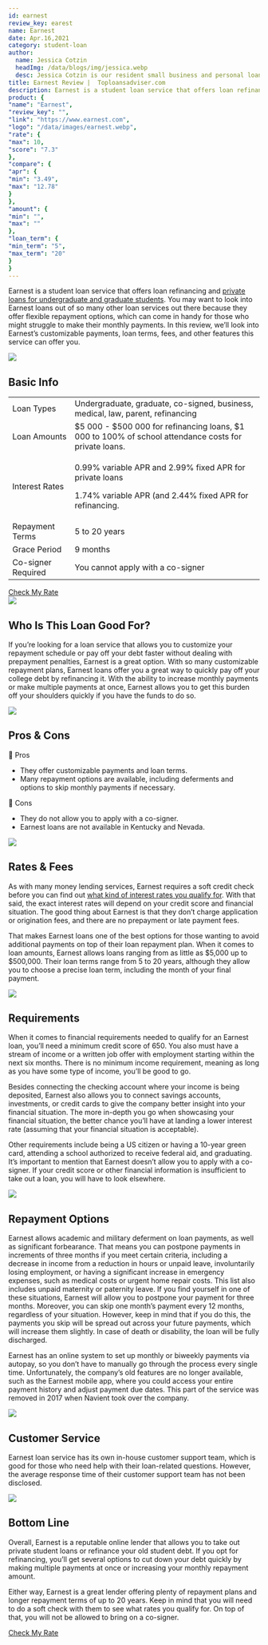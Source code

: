 ```yaml
---
id: earnest
review_key: earest
name: Earnest
date: Apr.16,2021
category: student-loan
author:
  name: Jessica Cotzin
  headImg: /data/blogs/img/jessica.webp
  desc: Jessica Cotzin is our resident small business and personal loans whiz. She is a skilled writer with a bachelor’s in journalism from Florida Atlantic University, providing information to her readers on the loans industry and personal finance.
title: Earnest Review |  Toploansadviser.com
description: Earnest is a student loan service that offers loan refinancing and private loans for both graduate and undergraduate students. They offer very flexible repayment options.
product: {
"name": "Earnest",
"review_key": "",
"link": "https://www.earnest.com",
"logo": "/data/images/earnest.webp",
"rate": {
"max": 10,
"score": "7.3"
},
"compare": {
"apr": {
"min": "3.49",
"max": "12.78"
}
},
"amount": {
"min": "",
"max": ""
},
"loan_term": {
"min_term": "5",
"max_term": "20"
}
}
---
```


Earnest is a student loan service that offers loan refinancing and <a href="/student-loan" target="_blank" rel="noopener noreferrer">private loans for undergraduate and graduate students</a>. You may want to look into Earnest loans out of so many other loan services out there because they offer flexible repayment options, which can come in handy for those who might struggle to make their monthly payments. In this review, we’ll look into Earnest’s customizable payments, loan terms, fees, and other features this service can offer you.

<div class="title-box"><img src="/data/images/r-1.webp"/><h2 class="title">Basic Info</h2></div>

<table>
  <tr>
    <td>Loan Types</td>
    <td>Undergraduate, graduate, co-signed, business, medical, law, parent, refinancing</td>
  </tr>
<tr>
    <td>Loan Amounts</td>
    <td>$5 000 - $500 000 for refinancing loans, $1 000 to 100% of school attendance costs for private loans. </td>
  </tr>
<tr>
    <td>Interest Rates</td>
    <td><p>0.99% variable APR and 2.99% fixed APR for private loans</p><p>1.74% variable APR (and 2.44% fixed APR for refinancing.</p></td>
  </tr>
<tr>
    <td>Repayment Terms</td>
    <td>5 to 20 years</td>
  </tr>
<tr>
    <td>Grace Period</td>
    <td>9 months</td>
  </tr>
<tr>
    <td>Co-signer Required</td>
    <td>You cannot apply with a co-signer</td>
  </tr>
</table>

<div class="btn-box"><a href="/student-loan" rel="noopener noreferrer" target="_blank" class="btn">Check My Rate</a></div>




<div class="title-box"><img src="/data/images/r-9.webp"/><h2 class="title">Who Is This Loan Good For?</h2></div>

If you’re looking for a loan service that allows you to customize your repayment schedule or pay off your debt faster without dealing with prepayment penalties, Earnest is a great option. With so many customizable repayment plans, Earnest loans offer you a great way to quickly pay off your college debt by refinancing it. With the ability to increase monthly payments or make multiple payments at once, Earnest allows you to get this burden off your shoulders quickly if you have the funds to do so.


<div class="title-box"><img src="/data/images/r-7.webp" /><h2 class="title">Pros & Cons</h2></div>


<div class="pros-cons-box">
            <div class="pros">
              <div class="title-box">
                <span class="iconfont">&#xe644;</span>
                <span class="text">Pros</span>
              </div>
              <ul class="list">
<li>They offer customizable payments and loan terms.</li>
<li>Many repayment options are available, including deferments and options to skip monthly payments if necessary.</li>
              </ul>
            </div>
            <div class="cons">
              <div class="title-box">
                <span class="iconfont">&#xe60c;</span>
                <span class="text">Cons</span>
              </div>
              <ul class="list">
<li>They do not allow you to apply with a co-signer.</li>
<li>Earnest loans are not available in Kentucky and Nevada.</li>
              </ul>
            </div>
          </div>


<div class="title-box"><img src="/data/images/r-11.webp"/><h2 class="title">Rates & Fees</h2></div>

As with many money lending services, Earnest requires a soft credit check before you can find out <a href="/student-loan" target="_blank" rel="noopener noreferrer">what kind of interest rates you qualify for</a>. With that said, the exact interest rates will depend on your credit score and financial situation. The good thing about Earnest is that they don’t charge application or origination fees, and there are no prepayment or late payment fees.

That makes Earnest loans one of the best options for those wanting to avoid additional payments on top of their loan repayment plan. When it comes to loan amounts, Earnest allows loans ranging from as little as $5,000 up to $500,000. Their loan terms range from 5 to 20 years, although they allow you to choose a precise loan term, including the month of your final payment.


<div class="title-box"><img src="/data/images/r-10.webp"/><h2 class="title">Requirements</h2></div>

When it comes to financial requirements needed to qualify for an Earnest loan, you’ll need a minimum credit score of 650. You also must have a stream of income or a written job offer with employment starting within the next six months. There is no minimum income requirement, meaning as long as you have some type of income, you’ll be good to go.

Besides connecting the checking account where your income is being deposited, Earnest also allows you to connect savings accounts, investments, or credit cards to give the company better insight into your financial situation. The more in-depth you go when showcasing your financial situation, the better chance you’ll have at landing a lower interest rate (assuming that your financial situation is acceptable).

Other requirements include being a US citizen or having a 10-year green card, attending a school authorized to receive federal aid, and graduating. It’s important to mention that Earnest doesn’t allow you to apply with a co-signer. If your credit score or other financial information is insufficient to take out a loan, you will have to look elsewhere.


<div class="title-box"><img src="/data/images/r-12.webp"/><h2 class="title">Repayment Options</h2></div>

Earnest allows academic and military deferment on loan payments, as well as significant forbearance. That means you can postpone payments in increments of three months if you meet certain criteria, including a decrease in income from a reduction in hours or unpaid leave, involuntarily losing employment, or having a significant increase in emergency expenses, such as medical costs or urgent home repair costs. This list also includes unpaid maternity or paternity leave. If you find yourself in one of these situations, Earnest will allow you to postpone your payment for three months. Moreover, you can skip one month’s payment every 12 months, regardless of your situation. However, keep in mind that if you do this, the payments you skip will be spread out across your future payments, which will increase them slightly. In case of death or disability, the loan will be fully discharged.

Earnest has an online system to set up monthly or biweekly payments via autopay, so you don’t have to manually go through the process every single time. Unfortunately, the company’s old features are no longer available, such as the Earnest mobile app, where you could access your entire payment history and adjust payment due dates. This part of the service was removed in 2017 when Navient took over the company.



<div class="title-box"><img src="/data/images/r-13.webp" /><h2 class="title">Customer Service</h2></div>

Earnest loan service has its own in-house customer support team, which is good for those who need help with their loan-related questions. However, the average response time of their customer support team has not been disclosed.

<div class="title-box"><img src="/data/images/r-14.svg"/><h2 class="title">Bottom Line</h2></div>

Overall, Earnest is a reputable online lender that allows you to take out private student loans or refinance your old student debt. If you opt for refinancing, you’ll get several options to cut down your debt quickly by making multiple payments at once or increasing your monthly repayment amount.

Either way, Earnest is a great lender offering plenty of repayment plans and longer repayment terms of up to 20 years. Keep in mind that you will need to do a soft check with them to see what rates you qualify for. On top of that, you will not be allowed to bring on a co-signer.


<div class="btn-box"><a href="/student-loan" rel="noopener noreferrer" target="_blank" class="btn">Check My Rate</a></div>
